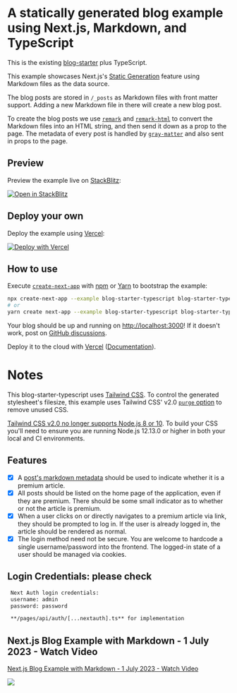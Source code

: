 # A statically generated blog example using Next.js, Markdown, and TypeScript

This is the existing [blog-starter](https://github.com/vercel/next.js/tree/canary/examples/blog-starter) plus TypeScript.

This example showcases Next.js's [Static Generation](https://nextjs.org/docs/basic-features/pages) feature using Markdown files as the data source.

The blog posts are stored in `/_posts` as Markdown files with front matter support. Adding a new Markdown file in there will create a new blog post.

To create the blog posts we use [`remark`](https://github.com/remarkjs/remark) and [`remark-html`](https://github.com/remarkjs/remark-html) to convert the Markdown files into an HTML string, and then send it down as a prop to the page. The metadata of every post is handled by [`gray-matter`](https://github.com/jonschlinkert/gray-matter) and also sent in props to the page.

## Preview

Preview the example live on [StackBlitz](http://stackblitz.com/):

[![Open in StackBlitz](https://developer.stackblitz.com/img/open_in_stackblitz.svg)](https://stackblitz.com/github/vercel/next.js/tree/canary/examples/blog-starter-typescript)

## Deploy your own

Deploy the example using [Vercel](https://vercel.com?utm_source=github&utm_medium=readme&utm_campaign=next-example):

[![Deploy with Vercel](https://vercel.com/button)](https://vercel.com/new/git/external?repository-url=https://github.com/vercel/next.js/tree/canary/examples/blog-starter-typescript&project-name=blog-starter-typescript&repository-name=blog-starter-typescript)

## How to use

Execute [`create-next-app`](https://github.com/vercel/next.js/tree/canary/packages/create-next-app) with [npm](https://docs.npmjs.com/cli/init) or [Yarn](https://yarnpkg.com/lang/en/docs/cli/create/) to bootstrap the example:

```bash
npx create-next-app --example blog-starter-typescript blog-starter-typescript-app
# or
yarn create next-app --example blog-starter-typescript blog-starter-typescript-app
```

Your blog should be up and running on [http://localhost:3000](http://localhost:3000)! If it doesn't work, post on [GitHub discussions](https://github.com/vercel/next.js/discussions).

Deploy it to the cloud with [Vercel](https://vercel.com/new?utm_source=github&utm_medium=readme&utm_campaign=next-example) ([Documentation](https://nextjs.org/docs/deployment)).

# Notes

This blog-starter-typescript uses [Tailwind CSS](https://tailwindcss.com). To control the generated stylesheet's filesize, this example uses Tailwind CSS' v2.0 [`purge` option](https://tailwindcss.com/docs/controlling-file-size/#removing-unused-css) to remove unused CSS.

[Tailwind CSS v2.0 no longer supports Node.js 8 or 10](https://tailwindcss.com/docs/upgrading-to-v2#upgrade-to-node-js-12-13-or-higher). To build your CSS you'll need to ensure you are running Node.js 12.13.0 or higher in both your local and CI environments.

## Features

- [x] A [post's markdown metadata](https://github.com/polar-bear-labs/next.js/blob/canary/examples/blog-starter-typescript/_posts/preview.md?plain=1#L2) should be used to indicate whether it is a premium article.
- [x] All posts should be listed on the home page of the application, even if they are premium. There should be some small indicator as to whether or not the article is premium.
- [x] When a user clicks on or directly navigates to a premium article via link, they should be prompted to log in. If the user is already logged in, the article should be rendered as normal.
- [x] The login method need not be secure. You are welcome to hardcode a single username/password into the frontend. The logged-in state of a user should be managed via cookies.

## Login Credentials: please check

```bash
 Next Auth login credentials:
 username: admin
 password: password

 **/pages/api/auth/[...nextauth].ts** for implementation
```

## Next.js Blog Example with Markdown - 1 July 2023 - Watch Video

<a href="https://www.loom.com/share/386d94879de5441ea23587eb5be24fdb">

  <p>Next.js Blog Example with Markdown - 1 July 2023 - Watch Video</p>
  <img style="max-width:300px;" src="https://cdn.loom.com/sessions/thumbnails/386d94879de5441ea23587eb5be24fdb-with-play.gif">
  </a>

